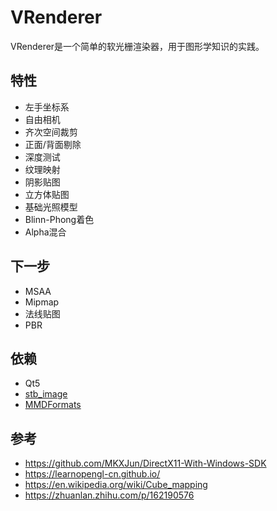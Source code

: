 # VRenderer
VRenderer是一个简单的软光栅渲染器，用于图形学知识的实践。



## 特性

- 左手坐标系
- 自由相机
- 齐次空间裁剪
- 正面/背面剔除
- 深度测试
- 纹理映射
- 阴影贴图
- 立方体贴图
- 基础光照模型
- Blinn-Phong着色
- Alpha混合

## 下一步

- MSAA
- Mipmap
- 法线贴图
- PBR

## 依赖

- Qt5
- [stb_image](https://github.com/nothings/stb)
- [MMDFormats](https://github.com/oguna/MMDFormats)

## 参考

- https://github.com/MKXJun/DirectX11-With-Windows-SDK
- https://learnopengl-cn.github.io/
- https://en.wikipedia.org/wiki/Cube_mapping
- https://zhuanlan.zhihu.com/p/162190576


